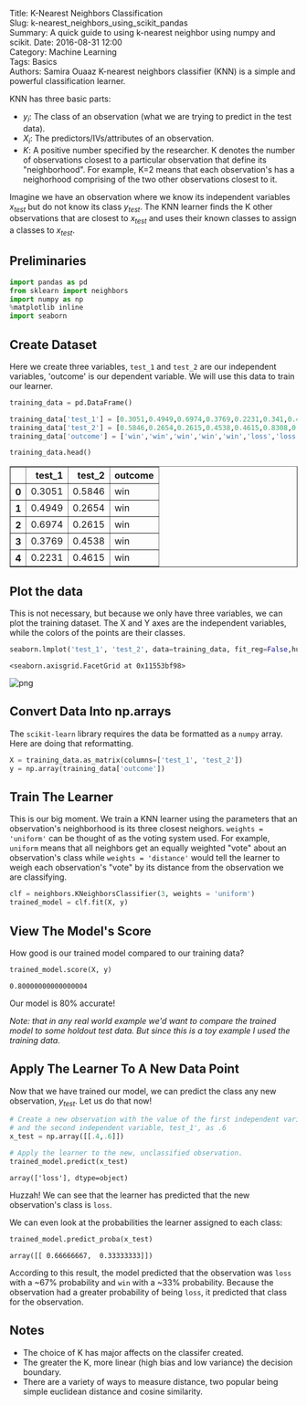 Title: K-Nearest Neighbors Classification  
Slug: k-nearest_neighbors_using_scikit_pandas  
Summary: A quick guide to using k-nearest neighbor using numpy and scikit.
Date: 2016-08-31 12:00  
Category: Machine Learning  
Tags: Basics  
Authors: Samira Ouaaz
K-nearest neighbors classifier (KNN) is a simple and powerful classification learner.

KNN has three basic parts:

- $y_i$: The class of an observation (what we are trying to predict in the test data).
- $X_i$: The predictors/IVs/attributes of an observation.
- $K$: A positive number specified by the researcher. K denotes the number of observations closest to a particular observation that define its "neighborhood". For example, K=2 means that each observation's has a neighorhood comprising of the two other observations closest to it.

Imagine we have an observation where we know its independent variables $x_{test}$ but do not know its class $y_{test}$. The KNN learner finds the K other observations that are closest to $x_{test}$ and uses their known classes to assign a classes to $x_{test}$.

## Preliminaries


```python
import pandas as pd
from sklearn import neighbors
import numpy as np
%matplotlib inline  
import seaborn
```

## Create Dataset

Here we create three variables, `test_1` and `test_2` are our independent variables, 'outcome' is our dependent variable. We will use this data to train our learner.


```python
training_data = pd.DataFrame()

training_data['test_1'] = [0.3051,0.4949,0.6974,0.3769,0.2231,0.341,0.4436,0.5897,0.6308,0.5]
training_data['test_2'] = [0.5846,0.2654,0.2615,0.4538,0.4615,0.8308,0.4962,0.3269,0.5346,0.6731]
training_data['outcome'] = ['win','win','win','win','win','loss','loss','loss','loss','loss']

training_data.head()
```




<div>
<table border="1" class="dataframe">
  <thead>
    <tr style="text-align: right;">
      <th></th>
      <th>test_1</th>
      <th>test_2</th>
      <th>outcome</th>
    </tr>
  </thead>
  <tbody>
    <tr>
      <th>0</th>
      <td>0.3051</td>
      <td>0.5846</td>
      <td>win</td>
    </tr>
    <tr>
      <th>1</th>
      <td>0.4949</td>
      <td>0.2654</td>
      <td>win</td>
    </tr>
    <tr>
      <th>2</th>
      <td>0.6974</td>
      <td>0.2615</td>
      <td>win</td>
    </tr>
    <tr>
      <th>3</th>
      <td>0.3769</td>
      <td>0.4538</td>
      <td>win</td>
    </tr>
    <tr>
      <th>4</th>
      <td>0.2231</td>
      <td>0.4615</td>
      <td>win</td>
    </tr>
  </tbody>
</table>
</div>



## Plot the data

This is not necessary, but because we only have three variables, we can plot the training dataset. The X and Y axes are the independent variables, while the colors of the points are their classes.


```python
seaborn.lmplot('test_1', 'test_2', data=training_data, fit_reg=False,hue="outcome", scatter_kws={"marker": "D","s": 100})
```




    <seaborn.axisgrid.FacetGrid at 0x11553bf98>




![png]({filename}/images/k-nearest_neighbors_classifer/output_9_1.png)

## Convert Data Into np.arrays

The `scikit-learn` library requires the data be formatted as a `numpy` array. Here are doing that reformatting.


```python
X = training_data.as_matrix(columns=['test_1', 'test_2'])
y = np.array(training_data['outcome'])
```

## Train The Learner

This is our big moment. We train a KNN learner using the parameters that an observation's neighborhood is its three closest neighors. `weights = 'uniform'` can be thought of as the voting system used. For example, `uniform` means that all neighbors get an equally weighted "vote" about an observation's class while `weights = 'distance'` would tell the learner to weigh each observation's "vote" by its distance from the observation we are classifying.


```python
clf = neighbors.KNeighborsClassifier(3, weights = 'uniform')
trained_model = clf.fit(X, y)
```

## View The Model's Score

How good is our trained model compared to our training data?


```python
trained_model.score(X, y)
```




    0.80000000000000004



Our model is 80% accurate!

_Note: that in any real world example we'd want to compare the trained model to some holdout test data. But since this is a toy example I used the training data_.

## Apply The Learner To A New Data Point

Now that we have trained our model, we can predict the class any new observation, $y_{test}$. Let us do that now!


```python
# Create a new observation with the value of the first independent variable, 'test_1', as .4
# and the second independent variable, test_1', as .6
x_test = np.array([[.4,.6]])
```


```python
# Apply the learner to the new, unclassified observation.
trained_model.predict(x_test)
```




    array(['loss'], dtype=object)



Huzzah! We can see that the learner has predicted that the new observation's class is `loss`.

We can even look at the probabilities the learner assigned to each class:


```python
trained_model.predict_proba(x_test)
```




    array([[ 0.66666667,  0.33333333]])



According to this result, the model predicted that the observation was `loss` with a ~67% probability and `win` with a ~33% probability. Because the observation had a greater probability of being `loss`, it predicted that class for the observation.

## Notes

- The choice of K has major affects on the classifer created.
- The greater the K, more linear (high bias and low variance) the decision boundary.
- There are a variety of ways to measure distance, two popular being simple euclidean distance and cosine similarity.
